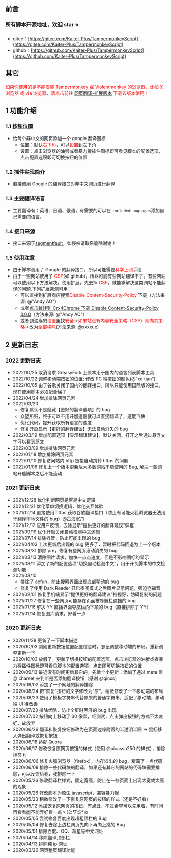 ## 前言

### 所有脚本开源地址，欢迎 star ⭐

- gitee：[https://gitee.com/Kaiter-Plus/TampermonkeyScript](https://gitee.com/Kaiter-Plus/TampermonkeyScript)
- github：[https://github.com/Kaiter-Plus/TampermonkeyScript](https://github.com/Kaiter-Plus/TampermonkeyScript)

## 其它

<span style="color:red">如果你使用的是不能安装 Tampermonkey 或 Violentmonkey 的浏览器，比如 X 浏览器 或 via 浏览器，请点击前往 [网页翻译-扩展版本](https://greasyfork.org/zh-CN/scripts/423469-%E7%BD%91%E9%A1%B5%E7%BF%BB%E8%AF%91-%E6%89%A9%E5%B1%95%E7%89%88%E6%9C%AC) 下载该版本使用！</span>

## 1 功能介绍

### 1.1 按钮位置

- 给每个非中文的网页添加一个 google 翻译图标
  - 位置：默认<span style="color: red">右下角</span>，可以<span style="color:red">设置</span>到左下角
  - 设置：点击浏览器的油猴或者暴力猴插件图标即可看见脚本的配置选项，点击配置选项即可切换按钮的位置

### 1.2 插件实现简介

- 直接调用 Google 的翻译接口对非中文网页进行翻译.

### 1.3 主要翻译语言

- 主要翻译有：英语、日语、俄语，有需要的可以在 <code>includedLanguages</code>添加自己需要的语言，

### 1.4 接口来源

- 接口来源于[segmentfault](https://segmentfault.com/a/1190000016247035)，如侵权请联系删除谢谢！

### 1.5 使用注意

- 由于脚本调用了 Google 的翻译接口，所以可能需要<span style="color:red">科学上网</span>手段
- 由于一些网站使用了 <span style="color:red">CSP</span>(如:github)，所以可能有些网站翻译不了。有些网站可以使用以下方法解决，使用扩展，先去掉 <span style="color:red">CSP</span>，就能够解决这类网站不能翻译的问题.下列扩展亲测可用：
  - 可以直接到扩展商店搜索<span style="color:red">Disable Content-Security-Policy </span>下载（方法来源: @"Andy AO"）
  - 或者[点击跳转到 Crx4Chrome 下载 Disable Content-Security-Policy 3.0.0](https://www.crx4chrome.com/crx/16901/)（方法来源: @"Andy AO"）
  - 或者到油猴的<span style="color:red">设置</span>里找<span style="color:red">安全</span>-><span style="color:red">如果站点有内容安全策略（CSP）则向其策略</span>->改为<span style="color:red">全部移除</span>(方法来源: @xxxxue)

## 2 更新日志

### 2022 更新日志

- 2022/10/25 取消请求 GreasyFork 上原本用于国内的语言列表脚本工具
- 2022/10/22 调整移动端按钮的位置; 修改 PC 端按钮的颜色(@"xq tian")
- 2022/10/05 由于谷歌关闭了国内的翻译接口，所以只能使用国际版的接口，现在使用脚本必须配合梯子
- 2022/04/24 增加排除网页元素
- 2022/03/20
  - 修复默认不是隐藏【更好的翻译选项】的 bug
  - 众望所归，终于可以不用开加速器就可以直接翻译了，速度飞快
  - 优化代码，提升获取所有语言的速度
  - 修复开启显示【更好的翻译建议】无法自动消失的 bug
- 2022/03/19 增加配置选项【显示翻译建议】，默认关闭，打开之后通过悬浮文字可以看到原文
- 2022/03/09 增加排除网页元素
- 2022/01/18 增加排除网页元素
- 2022/01/10 修复访问站内 http 链接自动跳转 https 的问题
- 2022/01/08 修复上一个版本更新后大多数网站不能使用的 Bug, 解决一些网站开启脚本之后不能滚动

### 2021 更新日志

- 2021/12/28 优化判断网页是否是中文逻辑
- 2021/12/21 优化菜单切换逻辑，优化交互体验
- 2021/12/14 直接使用 https 获取谷歌翻译接口（防止有可能火狐浏览器无法用于翻译本地文件的 bug）@古海沉舟
- 2021/12/12 应用户反馈，去除显示“提供更好的翻译建议”弹框
- 2021/09/19 优化开启关闭自动检测中文逻辑
- 2021/07/14 排除抖音，防止可能出现的 bug
- 2021/04/02 上次更新后出现的 bug 更多了，暂时把代码回退为上一个版本
- 2021/03/31 排除 pre，修复有些网页滚动消失的 bug
- 2021/03/13 清除图片请求，加快一点点速度，但是不影响图标的显示
- 2021/03/11 添加了新的配置选项“切换自动检测中文”，用于开关脚本的中文检测功能
- 2021/03/10
  - 排除了 acfun，防止搜索界面出现底部移动的 bug
  - 修复了使用 Dark Reader 开启夜间模式之后图片显示问题，强迫症福音
- 2021/02/01 修复手机端显示“提供更好的翻译建议”挡视野，妨碍复制的问题
- 2021/01/27 修复在一些网页可能存在页面被导航栏遮挡的 bug
- 2021/01/18 解决 YY 直播界面导航栏向下顶的 bug（直接排除了 YY）
- 2021/01/14 恢复图片请求，好看一点

### 2020 更新日志

- 2020/11/28 更新了一下脚本描述
- 2020/10/03 刚刚更新按钮位置配置信息时，忘记调整移动端的布局，重新调整更新一下
- 2020/10/03 放假了，更新了切换按钮的配置选项，点击浏览器的油猴或者暴力猴插件图标即可看见脚本的配置选项，点击即可切换按钮的位置
- 2020/09/13 最近没有时间更新其它的，先做个小更新：添加了通过 meta 信息 charset 来判断是否添加翻译按钮（感谢 @qinxs）
- 2020/09/02 添加了一个网址的翻译排除
- 2020/08/24 把“恢复”按钮的文字修改为“原”，稍微修改了一下移动端的布局
- 2020/08/23 使用了模板字符串代替原来的普通字符串，适配了移动端，移动端 UI 待改善
- 2020/07/23 排除优酷，防止全屏时黑屏的 bug 出现
- 2020/07/02 按钮向上移动了 30 像素，经测试，点击弹出按钮的方式不太友好，故放弃
- 2020/06/26 翻译和恢复按钮修改为在页面边缘附着的半透明半圆 -> 鼠标移入弹出翻译或恢复按钮
- 2020/06/18 适配 Quora
- 2020/06/17 修改恢复原网页按钮的样式（使用 @picasso250 的样式），排除标签 tt
- 2020/06/06 修复火狐浏览器（firefox），内存溢出的 bug，精简了一点代码
- 2020/06/08 排除一些代码块的翻译，如果还有其它的网站的代码块需要排除，可以反馈给我，我排除一下
- 2020/05/26 修改翻译栏样式，固定宽高，防止在一些页面上出现太宽或太高的现象
- 2020/05/26 修改脚本为原生 javascript，兼容暴力猴
- 2020/05/23 稍微修改了一下恢复原网页的按钮的样式（还是不好看）
- 2020/05/12 添加恢复原网页的按钮，有点丑，不过希望可以先用着，有时间再看看能不能弄好看一点ヾ(≧▽≦\*)o
- 2020/05/05 尝试修复百度出现超粗顶栏的 Bug
- 2020/05/04 修复去除上边栏网页先向下再向上跳的 Bug
- 2020/05/01 排除百度、QQ、超星等中文网址
- 2020/04/14 移除翻译顶部栏
- 2020/04/13 排除纯 ip 网址
- 2020/03/26 网页整页翻译功能
